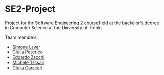 # SE2-Project
Project for the Software Engineering 2 course held at the bachelor's degree in Computer Science at the University of Trento

Team members:
 
* [Simone Lever](https://github.com/LeverSimone)
* [Giulia Peserico](https://github.com/GiuliaPeserico)
* [Edoardo Zacchi](https://github.com/EdoZac)
* [Michele Tessari](https://github.com/TEXflip)
* [Giulia Carocari](https://github.com/geeooleea)